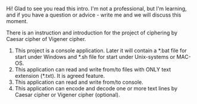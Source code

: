 Hi! Glad to see you read this intro. I'm not a professional, but I'm learning, and if you have a question or advice - write me and we will discuss this moment.

There is an instruction and introduction for the project of ciphering by Caesar cipher of Vigener cipher.

1. This project is a console application. Later it will contain a *.bat file for start under Windows and *.sh file for start under Unix-systems or MAC-OS.
2. This application can read and write from/to files with ONLY text extension (*.txt). It is agreed feature.
3. This application can read and write from/to console.
4. This application can encode and decode one or more text lines by Caesar cipher or Vigener cipher (optional).
